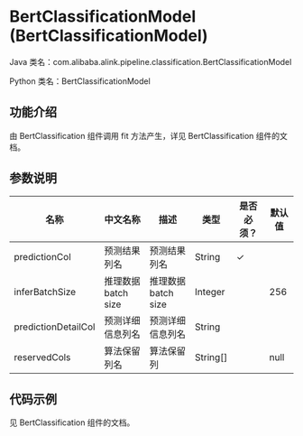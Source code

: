# BertClassificationModel (BertClassificationModel)
Java 类名：com.alibaba.alink.pipeline.classification.BertClassificationModel

Python 类名：BertClassificationModel


## 功能介绍
由 BertClassification 组件调用 fit 方法产生，详见 BertClassification 组件的文档。


## 参数说明
| 名称 | 中文名称 | 描述 | 类型 | 是否必须？ | 默认值 |
| --- | --- | --- | --- | --- | --- |
| predictionCol | 预测结果列名 | 预测结果列名 | String | ✓ |  |
| inferBatchSize | 推理数据batch size | 推理数据batch size | Integer |  | 256 |
| predictionDetailCol | 预测详细信息列名 | 预测详细信息列名 | String |  |  |
| reservedCols | 算法保留列名 | 算法保留列 | String[] |  | null |


## 代码示例
见 BertClassification 组件的文档。
